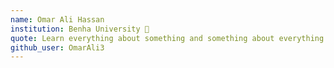 ```yaml
---
name: Omar Ali Hassan
institution: Benha University 🚩
quote: Learn everything about something and something about everything
github_user: OmarAli3
---
```


